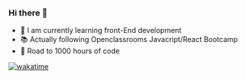 ### Hi there 👋

- 🌱 I am currently learning front-End development
- 📚 Actually following Openclassrooms Javacript/React Bootcamp
- 🚀 Road to 1000 hours of code


[![wakatime](https://wakatime.com/badge/user/a45821d6-263b-4ee7-996e-cf0fa1c0fb19.svg)](https://wakatime.com/@a45821d6-263b-4ee7-996e-cf0fa1c0fb19)
